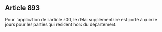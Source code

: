 Article 893
----
Pour l'application de l'article 500, le délai supplémentaire est porté à quinze
jours pour les parties qui résident hors du département.
